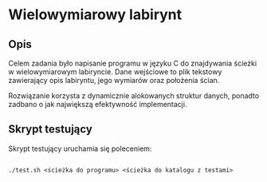 # Wielowymiarowy labirynt

## Opis
Celem zadania było napisanie programu w języku C do znajdywania ścieżki w wielowymiarowym labiryncie.
Dane wejściowe to plik tekstowy zawierający opis labiryntu, jego wymiarów oraz położenia ścian.

 Rozwiązanie korzysta z dynamicznie alokowanych
struktur danych, ponadto zadbano o jak największą efektywność implementacji.

## Skrypt testujący
Skrypt testujący uruchamia się poleceniem:
```

./test.sh <ścieżka do programu> <ścieżka do katalogu z testami>

```